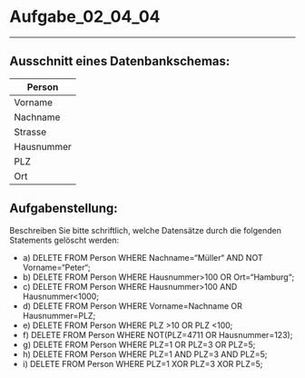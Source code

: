 # Aufgabe_02_04_04

---

## Ausschnitt eines Datenbankschemas:

|Person|
|---|
|Vorname| 
|Nachname|
|Strasse|
|Hausnummer|
|PLZ|
|Ort|

## Aufgabenstellung:

Beschreiben Sie bitte schriftlich, welche Datensätze durch die folgenden Statements gelöscht werden:

- a) DELETE FROM Person WHERE Nachname=“Müller“ AND NOT Vorname=“Peter“;
- b) DELETE FROM Person WHERE Hausnummer>100 OR Ort=“Hamburg“;
- c) DELETE FROM Person WHERE Hausnummer>100 AND Hausnummer<1000;
- d) DELETE FROM Person WHERE Vorname=Nachname OR Hausnummer=PLZ;
- e) DELETE FROM Person WHERE PLZ >10 OR PLZ <100;
- f) DELETE FROM Person WHERE NOT(PLZ=4711 OR Hausnummer=123);
- g) DELETE FROM Person WHERE PLZ=1 OR PLZ=3 OR PLZ=5;
- h) DELETE FROM Person WHERE PLZ=1 AND PLZ=3 AND PLZ=5;
- i) DELETE FROM Person WHERE PLZ=1 XOR PLZ=3 XOR PLZ=5;
